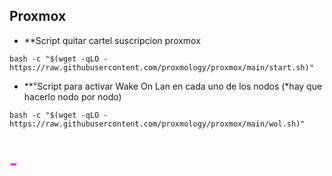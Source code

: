 ## Proxmox

- **Script quitar cartel suscripcion proxmox

```
bash -c "$(wget -qLO - https://raw.githubusercontent.com/proxmology/proxmox/main/start.sh)"
```

- **"Script para activar Wake On Lan en cada uno de los nodos (*hay que hacerlo nodo por nodo)

```
bash -c "$(wget -qLO - https://raw.githubusercontent.com/proxmology/proxmox/main/wol.sh)"

```
<h1 style="color:#FF00FF">- 
